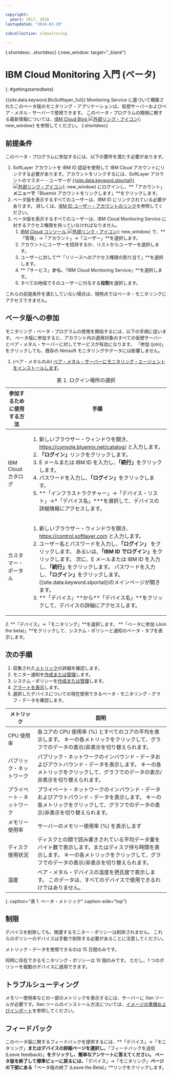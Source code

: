 ```yaml
---

copyright:
  years: 2017, 2018
lastupdated: "2018-03-29"

subcollection: slmonitoring

---
```


{:shortdesc: .shortdesc}
{:new_window: target="_blank"}
# IBM Cloud Monitoring 入門 (ベータ)
{: #gettingstartedbeta}

{{site.data.keyword.BluSoftlayer_full}} Monitoring Service に基づいて構築されたこのベータ版のモニタリング・アプリケーションは、仮想サーバーおよびベア・メタル・サーバーで使用できます。 このベータ・プログラムの開発に関する最新情報については、[IBM Cloud Blog ![外部リンク・アイコン](../../icons/launch-glyph.svg "外部リンク・アイコン")](https://www.ibm.com/blogs/bluemix/2017/12/beta-release-new-vsi-monitoring-tool-ibm-cloud/){: new_window} を参照してください。
{:shortdesc}

## 前提条件

このベータ・プログラムに参加するには、以下の要件を満たす必要があります。
1. SoftLayer アカウントを IBM ID 認証を使用して IBM Cloud アカウントにリンクする必要があります。アカウントをリンクするには、SoftLayer アカウントのマスター・ユーザーが [{{site.data.keyword.slportal}} ![外部リンク・アイコン](../../icons/launch-glyph.svg "外部リンク・アイコン")](https://control.softlayer.com){: new_window} にログインし、**「アカウント」**メニューで**「Bluemix アカウントをリンクします」**をクリックします。
2. ベータ版を表示するすべてのユーザーは、IBM ID にリンクされている必要があります。 詳しくは、[IBM ID ユーザー・アカウントのリンク](/docs/account?topic=account-unifyingaccounts#link_customer_accounts)を参照してください。
3. ベータ版を表示するすべてのユーザーは、IBM Cloud Monitoring Service に対するアクセス権限を持っていなければなりません。
   1. [IBM Cloud コンソール ![外部リンク・アイコン](../../icons/launch-glyph.svg "外部リンク・アイコン")](https://console.bluemix.net){: new_window} で、**「管理」->「アカウント」->「ユーザー」**を選択します。
   2. アカウントにユーザーを招待するか、リストからユーザーを選択します。
   3. ユーザーに対して**「リソースへのアクセス権限の割り当て」**を選択します。
   4. **「サービス」**から、**「IBM Cloud Monitoring Service」**を選択します。
   5. すべての地域でそのユーザーに付与する**役割**を選択します。

これらの前提条件を満たしていない場合は、現時点ではベータ・モニタリングにアクセスできません。


## ベータ版への参加

モニタリング・ベータ・プログラムの使用を開始するには、以下の手順に従います。 ベータ版に参加すると、アカウント内の適用対象のすべての仮想サーバーとベア・メタル・サーバーに対してサービスが有効になります。 「参加 (join)」をクリックしても、既存の Nimsoft モニタリングやデータには影響しません。
1. (ベア・メタルのみ) [ベア・メタル・サーバーにモニタリング・エージェントをインストールします](/docs/infrastructure/SLmonitoring?topic=slmonitoring-installing-ibm-cloud-monitoring-service-for-iaas-bare-metal-agent-beta-)。
<table>
   <CAPTION>表 1. ログイン場所の選択</CAPTION>
   <THEAD>
   <TR>
   <th>参加するために使用する方法</th>
   <th>手順</th>
   </TR>
   </THEAD>
   <TBODY>
   <tr>
   <td>IBM Cloud カタログ</td>
   <td>
   <ol>
   <li>新しいブラウザー・ウィンドウを開き、<a href="https://console.bluemix.net/catalog/">https://console.bluemix.net/catalog/</a> と入力します。</li>
   <li><b>「ログイン」</b>リンクをクリックします。 </li>
   <li>E メールまたは IBM ID を入力し、<b>「続行」</b>をクリックします。</li>
   <li>パスワードを入力し、<b>「ログイン」</b>をクリックします。</li>
   <li>**「インフラストラクチャー」->「デバイス・リスト」->*「デバイス名」***を選択して、デバイスの詳細情報にアクセスします。</li>
   </ol>
   </td>
   </tr>
   <tr>
   <td>カスタマー・ポータル</td>
   <td>
   <ol>
   <li>新しいブラウザー・ウィンドウを開き、<a href="https://control.softlayer.com">https://control.softlayer.com</a> と入力します。</li>
   <li>ユーザー名とパスワードを入力し、<b>「ログイン」</b> をクリックします。 あるいは、<b>「IBM ID でログイン」</b>をクリックします。 次に、E メールまたは IBM ID を入力し、<b>「続行」</b>をクリックします。 パスワードを入力し、<b>「ログイン」</b>をクリックします。 {{site.data.keyword.slportal}}のメインページが開きます。</li>
     <li>**「デバイス」**から**「デバイス名」**をクリックして、デバイスの詳細にアクセスします。</li>
   </ol>
   </td>
   </tr>
   </TBODY>
  </table>
2. **「デバイス」->「モニタリング」**を選択します。 **「ベータに参加 (Join the beta)」**をクリックして、システム・ポリシーと通知のベータ・タブを表示します。

## 次の手順
1. 収集された[メトリック](/docs/infrastructure/SLmonitoring?topic=slmonitoring-metrics-collected-beta-)の詳細を確認します。
2. モニター通知を[作成または管理](/docs/infrastructure/SLmonitoring?topic=slmonitoring-creating-and-managing-monitor-notifications-beta-)します。
3. システム・ポリシーを[作成または管理](/docs/infrastructure/SLmonitoring?topic=slmonitoring-creating-and-managing-system-policies-beta-)します。
4. [アラートを表示](/docs/infrastructure/SLmonitoring?topic=slmonitoring-viewing-monitoring-alerts-beta-)します。
5. 選択したデバイスについての現在使用できるベータ・モニタリング・グラフ・データを確認します。

|              メトリック                                      |  説明                                        |
| --------------------------------------------------------- | --------------------------------------------------- |
|CPU 使用率                                                 |   各コアの CPU 使用率 (%) とすべてのコアの平均を表示します。 キーの各メトリックをクリックして、グラフでのデータの表示/非表示を切り替えられます。
|パブリック・ネットワーク                                   |   パブリック・ネットワークのインバウンド・データおよびアウトバウンド・データを表示します。 キーの各メトリックをクリックして、グラフでのデータの表示/非表示を切り替えられます。       |
|プライベート・ネットワーク                                 |   プライベート・ネットワークのインバウンド・データおよびアウトバウンド・データを表示します。 キーの各メトリックをクリックして、グラフでのデータの表示/非表示を切り替えられます。           |
|メモリー使用率    | サーバーのメモリー使用率 (%) を表示します     |
|ディスク使用状況    | ディスクとの間で読み書きされている平均データ量をバイト数で表示します。またはディスク待ち時間を表示します。 キーの各メトリックをクリックして、グラフでのデータの表示/非表示を切り替えられます。    |
|温度                                                 |ベア・メタル・デバイスの温度を摂氏度で表示します。 このデータは、すべてのデバイスで使用できるわけではありません。
{: caption="表 1. ベータ・メトリック" caption-side="top"}   

## 制限
デバイスを削除しても、関連するモニター・ポリシーは削除されません。 これらのポリシーのデバイスは手動で削除する必要があることに注意してください。

メトリック・データを使用できるのは 15 日間のみです。

同時に存在できるモニタリング・ポリシーは 10 個のみです。 ただし、1 つのポリシーを複数のデバイスに適用できます。

## トラブルシューティング
メモリー使用率などの一部のメトリックを表示するには、サーバーに Xen ツールが必要です。Xen ツールのインストール方法については、[イメージの準備およびインポート](/docs/infrastructure/image-templates?topic=image-templates-preparing-and-importing-images#preparing-and-importing-images)を参照してください。

## フィードバック
このベータ版に関するフィードバックを提供するには、**「デバイス」->「モニタリング」**またはデバイスの詳細ページを選択し、**「フィードバックを送信 (Leave feedback)」**をクリックし、簡単なアンケートに答えてください。 ベータ版を終了して標準ビューに戻るには、**「デバイス」->「モニタリング」**ページの下部にある**「ベータ版の終了 (Leave the Beta)」**リンクをクリックします。
